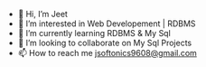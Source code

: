 - 👋 Hi, I’m Jeet
- 👀 I’m interested in Web Developement | RDBMS
- 🌱 I’m currently learning RDBMS & My Sql
- 💞️ I’m looking to collaborate on My Sql Projects
- 📫 How to reach me jsoftonics9608@gmail.com

<!---
jeet9608/jeet9608 is a ✨ special ✨ repository because its `README.md` (this file) appears on your GitHub profile.
You can click the Preview link to take a look at your changes.
--->
